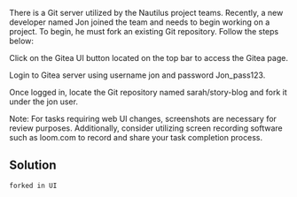 There is a Git server utilized by the Nautilus project teams. Recently, a new developer named Jon joined the team and needs to begin working on a project. To begin, he must fork an existing Git repository. Follow the steps below:



Click on the Gitea UI button located on the top bar to access the Gitea page.


Login to Gitea server using username jon and password Jon_pass123.


Once logged in, locate the Git repository named sarah/story-blog and fork it under the jon user.


Note: For tasks requiring web UI changes, screenshots are necessary for review purposes. Additionally, consider utilizing screen recording software such as loom.com to record and share your task completion process.

## Solution

```
forked in UI

```


